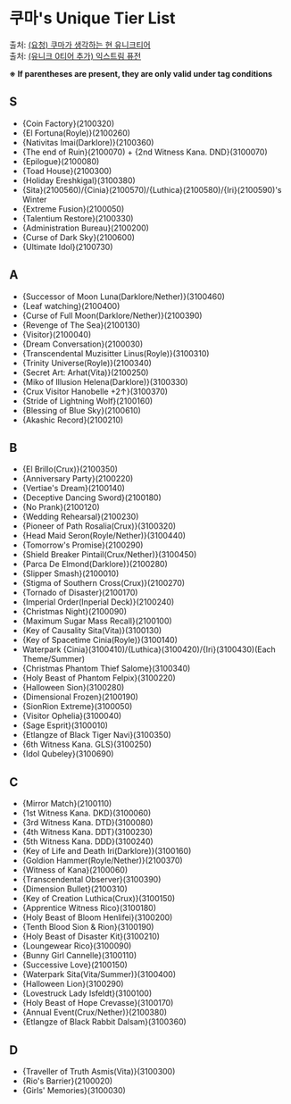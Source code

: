 # 쿠마's Unique Tier List
출처: <a href="https://game.naver.com/lounge/kanatales/board/detail/3663492" target="_blank">(요청) 쿠마가 생각하는 현 유니크티어</a>  
출처: <a href="https://game.naver.com/lounge/kanatales/board/detail/3715437" target="_blank">(유니크 0티어 추가) 익스트림 퓨전</a>

**※ If parentheses are present, they are only valid under tag conditions**

## S
* {Coin Factory}(2100320)
* {El Fortuna(Royle)}(2100260)
* {Nativitas Imai(Darklore)}(2100360)
* {The end of Ruin}(2100070) + {2nd Witness Kana. DND}(3100070)
* {Epilogue}(2100080)
* {Toad House}(2100300)
* {Holiday Ereshkigal}(3100380)
* {Sita}(2100560)/{Cinia}(2100570)/{Luthica}(2100580)/{Iri}(2100590)'s Winter
* {Extreme Fusion}(2100050)
* {Talentium Restore}(2100330)
* {Administration Bureau}(2100200)
* {Curse of Dark Sky}(2100600)
* {Ultimate Idol}(2100730)

## A
* {Successor of Moon Luna(Darklore/Nether)}(3100460)
* {Leaf watching}(2100400)
* {Curse of Full Moon(Darklore/Nether)}(2100390)
* {Revenge of The Sea}(2100130)
* {Visitor}(2100040)
* {Dream Conversation}(2100030)
* {Transcendental Muzisitter Linus(Royle)}(3100310)
* {Trinity Universe(Royle)}(2100340)
* {Secret Art: Arhat(Vita)}(2100250)
* {Miko of Illusion Helena(Darklore)}(3100330)
* {Crux Visitor Hanobelle +2↑}(3100370)
* {Stride of Lightning Wolf}(2100160)
* {Blessing of Blue Sky}(2100610)
* {Akashic Record}(2100210)

## B
* {El Brillo(Crux)}(2100350)
* {Anniversary Party}(2100220)
* {Vertiae's Dream}(2100140)
* {Deceptive Dancing Sword}(2100180)
* {No Prank}(2100120)
* {Wedding Rehearsal}(2100230)
* {Pioneer of Path Rosalia(Crux)}(3100320)
* {Head Maid Seron(Royle/Nether)}(3100440)
* {Tomorrow's Promise}(2100290)
* {Shield Breaker Pintail(Crux/Nether)}(3100450)
* {Parca De Elmond(Darklore)}(2100280)
* {Slipper Smash}(2100010)
* {Stigma of Southern Cross(Crux)}(2100270)
* {Tornado of Disaster}(2100170)
* {Imperial Order(Inperial Deck)}(2100240)
* {Christmas Night}(2100090)
* {Maximum Sugar Mass Recall}(2100100)
* {Key of Causality Sita(Vita)}(3100130)
* {Key of Spacetime Cinia(Royle)}(3100140)
* Waterpark {Cinia}(3100410)/{Luthica}(3100420)/{Iri}(3100430)(Each Theme/Summer)
* {Christmas Phantom Thief Salome}(3100340)
* {Holy Beast of Phantom Felpix}(3100220)
* {Halloween Sion}(3100280)
* {Dimensional Frozen}(2100190)
* {SionRion Extreme}(3100050)
* {Visitor Ophelia}(3100040)
* {Sage Esprit}(3100010)
* {Etlangze of Black Tiger Navi}(3100350)
* {6th Witness Kana. GLS}(3100250)
* {Idol Qubeley}(3100690)

## C
* {Mirror Match}(2100110)
* {1st Witness Kana. DKD}(3100060)
* {3rd Witness Kana. DTD}(3100080)
* {4th Witness Kana. DDT}(3100230)
* {5th Witness Kana. DDD}(3100240)
* {Key of Life and Death Iri(Darklore)}(3100160)
* {Goldion Hammer(Royle/Nether)}(2100370)
* {Witness of Kana}(2100060)
* {Transcendental Observer}(3100390)
* {Dimension Bullet}(2100310)
* {Key of Creation Luthica(Crux)}(3100150)
* {Apprentice Witness Rico}(3100180)
* {Holy Beast of Bloom Henlifei}(3100200)
* {Tenth Blood Sion & Rion}(3100190)
* {Holy Beast of Disaster Kit}(3100210)
* {Loungewear Rico}(3100090)
* {Bunny Girl Cannelle}(3100110)
* {Successive Love}(2100150)
* {Waterpark Sita(Vita/Summer)}(3100400)
* {Halloween Lion}(3100290)
* {Lovestruck Lady Isfeldt}(3100100)
* {Holy Beast of Hope Crevasse}(3100170)
* {Annual Event(Crux/Nether)}(2100380)
* {Etlangze of Black Rabbit Dalsam}(3100360)

## D
* {Traveller of Truth Asmis(Vita)}(3100300)
* {Rio's Barrier}(2100020)
* {Girls' Memories}(3100030)
